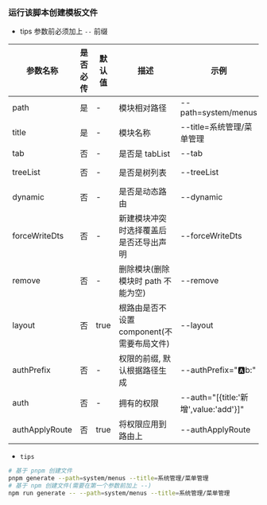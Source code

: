 ### 运行该脚本创建模板文件

- tips 参数前必须加上 `--` 前缀

| 参数名称       | 是否必传 | 默认值 | 描述                                       | 示例                                  | 命令别名  |
| -------------- | -------- | ------ | ------------------------------------------ | ------------------------------------- | --------- |
| path           | 是       | -      | 模块相对路径                               | --path=system/menus                   | filepath  |
| title          | 是       | -      | 模块名称                                   | --title=系统管理/菜单管理             | -         |
| tab            | 否       | -      | 是否是 tabList                             | --tab                                 | -         |
| treeList       | 否       | -      | 是否是树列表                               | --treeList                            | tree-list |
| dynamic        | 否       | -      | 是否是动态路由                             | --dynamic                             | -         |
| forceWriteDts  | 否       | -      | 新建模块冲突时选择覆盖后是否还导出声明     | --forceWriteDts                       | force     |
| remove         | 否       | -      | 删除模块(删除模块时 path 不能为空)         | --remove                              | -         |
| layout         | 否       | true   | 根路由是否不设置 component(不需要布局文件) | --layout                              | -         |
| authPrefix     | 否       | -      | 权限的前缀, 默认根据路径生成               | --authPrefix=":a:b:"                  | -         |
| auth           | 否       | -      | 拥有的权限                                 | --auth="[{title:'新增',value:'add'}]" | -         |
| authApplyRoute | 否       | true   | 将权限应用到路由上                         | --authApplyRoute                      | -         |

- `tips`

```bash
# 基于 pnpm 创建文件
pnpm generate --path=system/menus --title=系统管理/菜单管理
# 基于 npm 创建文件(需要在第一个参数前加上 --)
npm run generate -- --path=system/menus --title=系统管理/菜单管理
```
